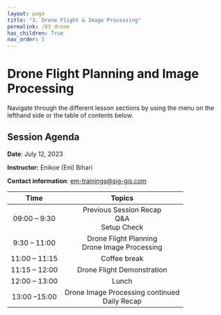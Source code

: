 ```yaml
---
layout: page
title: "3. Drone Flight & Image Processing"
permalink: /03_drone
has_children: True
nav_order: 5
---
```


# Drone Flight Planning and Image Processing
Navigate through the different lesson sections by using the menu on the lefthand side or the table of contents below.

## Session Agenda
**Date**: July 12, 2023

**Instructor:** Enikoe (Eni) Bihari

**Contact information**: [em-trainings@sig-gis.com](em-trainings@sig-gis.com)

|Time           |  Topics       |
|:-------------:|:-------------:|
| 09:00 – 9:30  | Previous Session Recap <br> Q&A <br> Setup Check |
| 9:30 – 11:00  | Drone Flight Planning <br> Drone Image Processing |
| 11:00 – 11:15 | Coffee break |
| 11:15 – 12:00 | Drone Flight Demonstration |
| 12:00 – 13:00 | Lunch |
| 13:00 –15:00  | Drone Image Processing continued <br> Daily Recap |